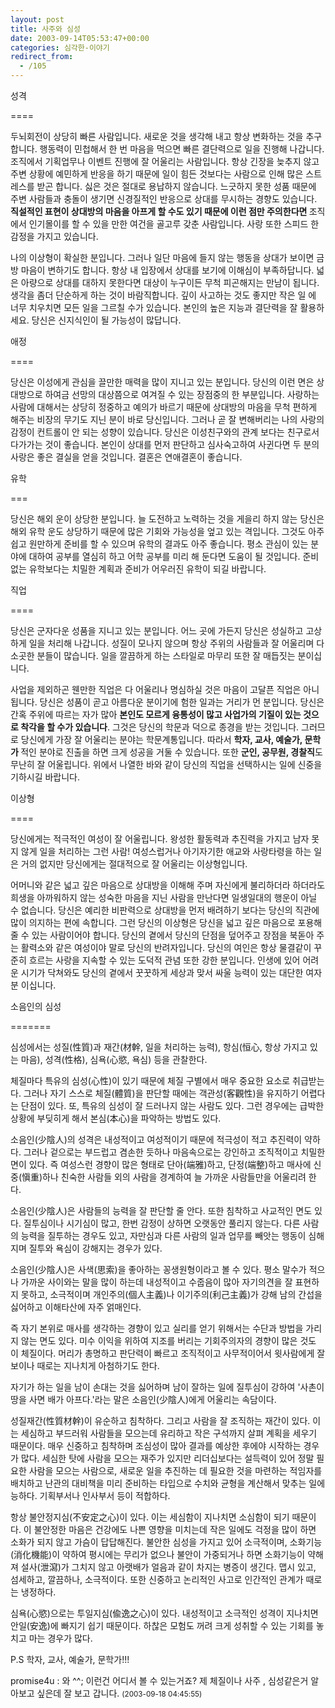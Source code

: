 ```yaml
---
layout: post
title: 사주와 심성
date: 2003-09-14T05:53:47+00:00
categories: 심각한-이야기
redirect_from:
  - /105
---
```


성격

====

두뇌회전이 상당히 빠른 사람입니다. 새로운 것을 생각해 내고 항상 변화하는 것을 추구합니다. 행동력이 민첩해서 한 번 마음을 먹으면 빠른 결단력으로 일을 진행해 나갑니다. 조직에서 기획업무나 이벤트 진행에 잘 어울리는 사람입니다. 항상 긴장을 늦추지 않고 주변 상황에 예민하게 반응을 하기 때문에 일이 힘든 것보다는 사람으로 인해 많은 스트레스를 받곤 합니다. 싫은 것은 절대로 용납하지 않습니다. 느긋하지 못한 성품 때문에 주변 사람들과 충돌이 생기면 신경질적인 반응으로 상대를 무시하는 경향도 있습니다. <B>직설적인 표현이 상대방의 마음을 아프게 할 수도 있기 때문에 이런 점만 주의한다면 </B>조직에서 인기몰이를 할 수 있을 만한 여건을 골고루 갖춘 사람입니다. 사랑 또한 스피드 한 감정을 가지고 있습니다.

나의 이상형이 확실한 분입니다. 그러나 일단 마음에 들지 않는 행동을 상대가 보이면 금방 마음이 변하기도 합니다. 항상 내 입장에서 상대를 보기에 이해심이 부족하답니다. 넓은 아량으로 상대를 대하지 못한다면 대상이 누구이든 무척 피곤해지는 만남이 됩니다. 생각을 좀더 단순하게 하는 것이 바람직합니다. 깊이 사고하는 것도 좋지만 작은 일 에 너무 치우치면 모든 일을 그르칠 수가 있습니다. 본인의 높은 지능과 결단력을 잘 활용하세요. 당신은 신지식인이 될 가능성이 많답니다.

애정

====

당신은 이성에게 관심을 끌만한 매력을 많이 지니고 있는 분입니다. 당신의 이런 면은 상대방으로 하여금 선망의 대상쯤으로 여겨질 수 있는 장점중의 한 부분입니다. 사랑하는 사람에 대해서는 상당히 정중하고 예의가 바르기 때문에 상대방의 마음을 무척 편하게 해주는 비장의 무기도 지닌 분이 바로 당신입니다. 그러나 곧 잘 변해버리는 나의 사랑의 감정이 컨트롤이 안 되는 성향이 있습니다. 당신은 이성친구와의 관계 보다는 친구로서 다가가는 것이 좋습니다. 본인이 상대를 먼저 판단하고 심사숙고하여 사귄다면 두 분의 사랑은 좋은 결실을 얻을 것입니다. 결혼은 연애결혼이 좋습니다.

유학

===

당신은 해외 운이 상당한 분입니다. 늘 도전하고 노력하는 것을 게을리 하지 않는 당신은 해외 유학 운도 상당하기 때문에 많은 기회와 가능성을 엎고 있는 격입니다. 그것도 아주 쉽고 원만하게 준비를 할 수 있으며 유학의 결과도 아주 좋습니다. 평소 관심이 있는 분야에 대하여 공부를 열심히 하고 어학 공부를 미리 해 둔다면 도움이 될 것입니다. 준비 없는 유학보다는 치밀한 계획과 준비가 어우러진 유학이 되길 바랍니다.

직업

====

당신은 군자다운 성품을 지니고 있는 분입니다. 어느 곳에 가든지 당신은 성실하고 고상하게 일을 처리해 나갑니다. 성질이 모나지 않으며 항상 주위의 사람들과 잘 어울리며 다소곳한 분들이 많습니다. 일을 깔끔하게 하는 스타일로 마무리 또한 잘 매듭짓는 분이십니다.

사업을 제외하곤 웬만한 직업은 다 어울리나 명심하실 것은 마음이 고달픈 직업은 아니 됩니다. 당신은 성품이 곧고 아름다운 분이기에 험한 일과는 거리가 먼 분입니다. 당신은 간혹 주위에 따르는 자가 많아 <B>본인도 모르게 융통성이 많고 사업가의 기질이 있는 것으로 착각을 할 수가 있습니다</B>. 그것은 당신의 학문과 덕으로 종경을 받는 것입니다. 그러므로 당신에게 가장 잘 어울리는 분야는 학문계통입니다. 따라서 <B>학자, 교사, 예술가, 문학가 </B>적인 분야로 진출을 하면 크게 성공을 거둘 수 있습니다. 또한 <B>군인, 공무원, 경찰직</B>도 무난히 잘 어울립니다. 위에서 나열한 바와 같이 당신의 직업을 선택하시는 일에 신중을 기하시길 바랍니다.

이상형

====

당신에게는 적극적인 여성이 잘 어울립니다. 왕성한 활동력과 추진력을 가지고 남자 못 지 않게 일을 처리하는 그런 사람! 여성스럽거나 아기자기한 애교와 사랑타령을 하는 일은 거의 없지만 당신에게는 절대적으로 잘 어울리는 이상형입니다.

어머니와 같은 넓고 깊은 마음으로 상대방을 이해해 주며 자신에게 불리하더라 하더라도 희생을 아까워하지 않는 성숙한 마음을 지닌 사람을 만난다면 일생일대의 행운이 아닐 수 없습니다. 당신은 예리한 비판력으로 상대방을 먼저 배려하기 보다는 당신의 직관에 많이 의지하는 편에 속합니다. 그런 당신의 이상형은 당신을 넓고 깊은 마음으로 포용해 줄 수 있는 사람이어야 합니다. 당신의 곁에서 당신의 단점을 덮어주고 장점을 북돋아 주는 활력소와 같은 여성이야 말로 당신의 반려자입니다. 당신의 여인은 항상 물결같이 꾸준히 흐르는 사랑을 지속할 수 있는 도덕적 관념 또한 강한 분입니다. 인생에 있어 어려운 시기가 닥쳐와도 당신의 곁에서 꿋꿋하게 세상과 맞서 싸울 능력이 있는 대단한 여자분 이십니다.

소음인의 심성

=======

심성에서는 성질(性質)과 재간(材幹, 일을 처리하는 능력), 항심(恒心, 항상 가지고 있는 마음), 성격(性格), 심욕(心慾, 욕심) 등을 관찰한다.

체질마다 특유의 심성(心性)이 있기 때문에 체질 구별에서 매우 중요한 요소로 취급받는다. 그러나 자기 스스로 체질(體質)을 판단할 때에는 객관성(客觀性)을 유지하기 어렵다는 단점이 있다. 또, 특유의 심성이 잘 드러나지 않는 사람도 있다. 그런 경우에는 급박한 상황에 부딪히게 해서 본심(本心)을 파악하는 방법도 있다.

소음인(少陰人)의 성격은 내성적이고 여성적이기 때문에 적극성이 적고 추진력이 약하다. 그러나 겉으로는 부드럽고 겸손한 듯하나 마음속으로는 강인하고 조직적이고 치밀한 면이 있다. 즉 여성스런 경향이 많은 형태로 단아(端雅)하고, 단정(端整)하고 매사에 신중(愼重)하나 친숙한 사람들 외의 사람을 경계하여 늘 가까운 사람들만을 어울리려 한다.

소음인(少陰人)은 사람들의 능력을 잘 판단할 줄 안다. 또한 침착하고 사교적인 면도 있다. 질투심이나 시기심이 많고, 한번 감정이 상하면 오랫동안 풀리지 않는다. 다른 사람의 능력을 질투하는 경우도 있고, 자만심과 다른 사람의 일과 업무를 빼앗는 행동이 심해지며 질투와 욕심이 강해지는 경우가 있다.

소음인(少陰人)은 사색(思索)을 좋아하는 꽁생원형이라고 볼 수 있다. 평소 말수가 적으나 가까운 사이와는 말을 많이 하는데 내성적이고 수줍음이 많아 자기의견을 잘 표현하지 못하고, 소극적이며 개인주의(個人主義)나 이기주의(利己主義)가 강해 남의 간섭을 싫어하고 이해타산에 자주 얽매인다.

즉 자기 본위로 매사를 생각하는 경향이 있고 실리를 얻기 위해서는 수단과 방법을 가리지 않는 면도 있다. 미수 이익을 위하여 지조를 버리는 기회주의자의 경향이 많은 것도 이 체질이다. 머리가 총명하고 판단력이 빠르고 조직적이고 사무적이어서 윗사람에게 잘 보이나 때로는 지나치게 아첨하기도 한다.

자기가 하는 일을 남이 손대는 것을 싫어하며 남이 잘하는 일에 질투심이 강하여 '사촌이 땅을 사면 배가 아프다.'라는 말은 소음인(少陰人)에게 어울리는 속담이다.

성질재간(性質材幹)이 유순하고 침착하다. 그리고 사람을 잘 조직하는 재간이 있다. 이는 세심하고 부드러워 사람들을 모으는데 유리하고 작은 구석까지 살펴 계획을 세우기 때문이다. 매우 신중하고 침착하며 조심성이 많아 결과를 예상한 후에야 시작하는 경우가 많다. 세심한 탓에 사람을 모으는 재주가 있지만 리더십보다는 설득력이 있어 정말 필요한 사람을 모으는 사람으로, 새로운 일을 추진하는 데 필요한 것을 마련하는 적임자를 배치하고 난관의 대비책을 미리 준비하는 타입으로 수치와 균형을 계산해서 맞추는 일에 능하다. 기획부서나 인사부서 등이 적합하다.

항상 불안정지심(不安定之心)이 있다. 이는 세심함이 지나치면 소심함이 되기 때문이다. 이 불안정한 마음은 건강에도 나쁜 영향을 미치는데 작은 일에도 걱정을 많이 하면 소화가 되지 않고 가슴이 답답해진다. 불안한 심성을 가지고 있어 소극적이며, 소화기능(消化機能)이 약하여 평시에는 무리가 없으나 불안이 가중되거나 하면 소화기능이 약해져 설사(泄瀉)가 그치지 않고 아랫배가 얼음과 같이 차지는 병증이 생긴다. 맵시 있고, 섬세하고, 깔끔하나, 소극적이다. 또한 신중하고 논리적인 사고로 인간적인 관계가 때로는 냉정하다.

심욕(心慾)으로는 투일지심(偸逸之心)이 있다. 내성적이고 소극적인 성격이 지나치면 안일(安逸)에 빠지기 쉽기 때문이다. 하찮은 모험도 꺼려 크게 성취할 수 있는 기회를 놓치고 마는 경우가 많다.

P.S 학자, 교사, 예술가, 문학가!!!
<div id=comments>
<div class=comment>
<!--- cmt:221 --->
<!--- mail: --->
<!--- parent:0 --->
promise4u : 
와 ^^; 이런건 어디서 볼 수 있는거죠? 
제 체질이나 사주 , 심성같은거 알아보고 싶은데
잘 보고 갑니다.
 <small>(2003-09-18 04:45:55)</small>
</div>
</div>
